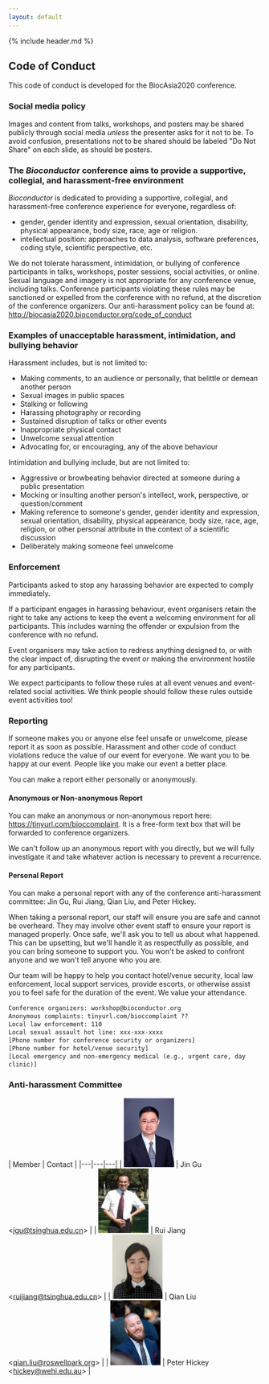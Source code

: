```yaml
---
layout: default
---
```


{% include header.md %}

## Code of Conduct

This code of conduct is developed for the BiocAsia2020 conference.

### Social media policy

Images and content from talks, workshops, and posters may be shared
publicly through social media _unless_ the presenter asks for it not
to be. To avoid confusion, presentations not to be shared should be
labeled "Do Not Share" on each slide, as should be posters.

### The _Bioconductor_ conference aims to provide a supportive, collegial, and harassment-free environment

_Bioconductor_ is dedicated to providing a supportive, collegial, and harassment-free 
conference experience for everyone, regardless of:
* gender, gender identity and expression, sexual orientation, disability, 
physical appearance, body size, race, age or religion. 
* intellectual position: approaches to data analysis, software preferences, coding style, scientific perspective, etc.

We do not tolerate harassment, intimidation, or bullying of conference participants in talks, 
workshops, poster sessions, social activities, 
or online. Sexual language and imagery is not appropriate for any conference venue, including talks. 
Conference participants violating these rules may be sanctioned or expelled from the conference with no refund, 
at the discretion of the conference organizers. Our anti-harassment policy can be found at: http://biocasia2020.bioconductor.org/code_of_conduct

### Examples of unacceptable harassment, intimidation, and bullying behavior

Harassment includes, but is not limited to:

* Making comments, to an audience or personally, that belittle or demean another person
* Sexual images in public spaces
* Stalking or following
* Harassing photography or recording
* Sustained disruption of talks or other events
* Inappropriate physical contact
* Unwelcome sexual attention
* Advocating for, or encouraging, any of the above behaviour 

Intimidation and bullying include, but are not limited to:

* Aggressive or browbeating behavior directed at someone during a public presentation
* Mocking or insulting another person's intellect, work, perspective, or question/comment
* Making reference to someone's gender, gender identity and expression, sexual orientation, disability, 
physical appearance, body size, race, age, religion, or other personal attribute in the context of a scientific 
discussion
* Deliberately making someone feel unwelcome

### Enforcement

Participants asked to stop any harassing behavior are expected to
comply immediately.

If a participant engages in harassing behaviour, event organisers
retain the right to take any actions to keep the event a welcoming
environment for all participants. This includes warning the offender
or expulsion from the conference with no refund.

Event organisers may take action to redress anything designed to, or
with the clear impact of, disrupting the event or making the
environment hostile for any participants.

We expect participants to follow these rules at all event venues and
event-related social activities. We think people should follow these
rules outside event activities too!

### Reporting

If someone makes you or anyone else feel unsafe or unwelcome, please
report it as soon as possible.  Harassment and other code of conduct
violations reduce the value of our event for everyone.  We want you to
be happy at our event. People like you make our event a better place.

You can make a report either personally or anonymously. 

#### Anonymous or Non-anonymous Report

You can make an anonymous or non-anonymous report here:
https://tinyurl.com/bioccomplaint. It is a free-form text box that
will be forwarded to conference organizers.

We can't follow up an anonymous report with you directly, but we will
fully investigate it and take whatever action is necessary to prevent
a recurrence.

#### Personal Report

You can make a personal report with any of the conference
anti-harassment committee: Jin Gu, Rui Jiang, Qian Liu, and Peter Hickey. 

When taking a personal report, our staff will ensure you are safe and
cannot be overheard. They may involve other event staff to ensure your
report is managed properly. Once safe, we'll ask you to tell us about
what happened. This can be upsetting, but we'll handle it as
respectfully as possible, and you can bring someone to support
you. You won't be asked to confront anyone and we won't tell anyone
who you are.

Our team will be happy to help you contact hotel/venue security, local
law enforcement, local support services, provide escorts, or otherwise
assist you to feel safe for the duration of the event. We value your
attendance.

    Conference organizers: workshop@bioconductor.org
    Anonymous complaints: tinyurl.com/bioccomplaint ??
    Local law enforcement: 110
    Local sexual assault hot line: xxx-xxx-xxxx
    [Phone number for conference security or organizers] 
    [Phone number for hotel/venue security] 
    [Local emergency and non-emergency medical (e.g., urgent care, day clinic)] 

### Anti-harassment Committee

| Member | Contact |
|---|---|---|
| <img src="images/JinGu.jpg" width="100" />       | Jin Gu <[jgu@tsinghua.edu.cn][2]> |
| <img src="images/RuiJiang.jpg" width="100" />    | Rui Jiang  <[ruijiang@tsinghua.edu.cn][4]> |
| <img src="images/QianLiu.jpg" width="100" />     | Qian Liu  <[qian.liu@roswellpark.org][6]> |
| <img src="images/PeterHickey.jpg" width="100" /> | Peter Hickey <[hickey@wehi.edu.au][8]> |

[0]: mailto:workshop@bioconductor.org?subject=BioC2019%20code-of-conduct
[2]: mailto:jgu@tsinghua.edu.cn?subject=BioC2019%20code-of-conduct
[4]: mailto:ruijiang@tsinghua.edu.cn?subject=BioC2019%20Code-of-conduct
[6]: mailto:qian.liu@roswellpark.org?subject=BioC2019%20Code-of-conduct
[8]: mailto:hickey@wehi.edu.au?subject=BioC2019%20Code-of-conduct
